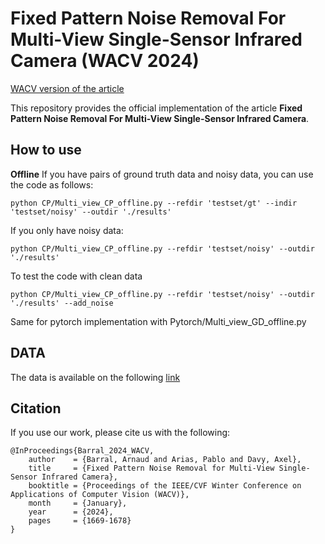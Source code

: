 # Fixed Pattern Noise Removal For Multi-View Single-Sensor Infrared Camera (WACV 2024)

[WACV version  of the article](https://openaccess.thecvf.com/content/WACV2024/papers/Barral_Fixed_Pattern_Noise_Removal_for_Multi-View_Single-Sensor_Infrared_Camera_WACV_2024_paper.pdf)

This repository provides the official implementation of the article **Fixed Pattern Noise Removal For Multi-View Single-Sensor Infrared Camera**.

## How to use

**Offline**
If you have pairs of ground truth data and noisy data, you can use the code as follows:
``` 
python CP/Multi_view_CP_offline.py --refdir 'testset/gt' --indir 'testset/noisy' --outdir './results'
```
If you only have noisy data:
``` 
python CP/Multi_view_CP_offline.py --refdir 'testset/noisy' --outdir './results'
```
To test the code with clean data
``` 
python CP/Multi_view_CP_offline.py --refdir 'testset/noisy' --outdir './results' --add_noise
```

Same for pytorch implementation with Pytorch/Multi_view_GD_offline.py

## DATA
The data is available on the following [link](https://zenodo.org/records/13935908)

## Citation
If you use our work, please cite us with the following:
```
@InProceedings{Barral_2024_WACV,
    author    = {Barral, Arnaud and Arias, Pablo and Davy, Axel},
    title     = {Fixed Pattern Noise Removal for Multi-View Single-Sensor Infrared Camera},
    booktitle = {Proceedings of the IEEE/CVF Winter Conference on Applications of Computer Vision (WACV)},
    month     = {January},
    year      = {2024},
    pages     = {1669-1678}
}
```
